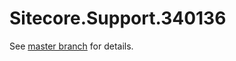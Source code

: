 # Sitecore.Support.340136

See [master branch](https://github.com/sitecoresupport/Sitecore.Support.340136) for details.